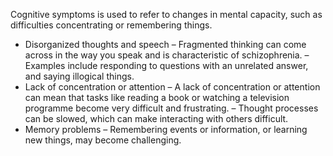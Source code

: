 Cognitive symptoms is used to refer to changes in mental capacity, such as
difficulties concentrating or remembering things.

- Disorganized thoughts and speech – Fragmented thinking can come
  across in the way you speak and is characteristic of schizophrenia. –
  Examples include responding to questions with an unrelated answer,
  and saying illogical things.
- Lack of concentration or attention – A lack of concentration or
  attention can mean that tasks like reading a book or watching a
  television programme become very difficult and frustrating. – Thought
  processes can be slowed, which can make interacting with others
  difficult.
- Memory problems – Remembering events or information, or learning
  new things, may become challenging.